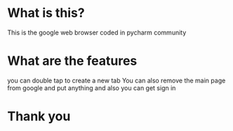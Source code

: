 # What is this?

This is the google web browser coded in pycharm community

# What are the features
you can double tap to create a new tab
You can also remove the main page from google and put anything and also you can get sign in

# Thank you
